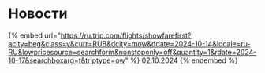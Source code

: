 # Новости

{% embed url="https://ru.trip.com/flights/showfarefirst?acity=beg&class=y&curr=RUB&dcity=mow&ddate=2024-10-14&locale=ru-RU&lowpricesource=searchform&nonstoponly=off&quantity=1&rdate=2024-10-17&searchboxarg=t&triptype=ow" %}
02.10.2024
{% endembed %}
